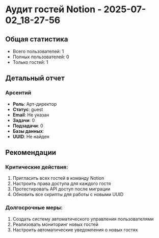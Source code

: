 # Аудит гостей Notion - 2025-07-02_18-27-56

## Общая статистика
- Всего пользователей: 1
- Полных пользователей: 0
- Только гостей: 1

## Детальный отчет

### Арсентий
- **Роль**: Арт-директор
- **Статус**: guest
- **Email**: Не указан
- **Задачи**: 0
- **Подзадачи**: 0
- **Базы данных**: 
- **UUID**: Не найден

## Рекомендации

### Критические действия:
1. Пригласить всех гостей в команду Notion
2. Настроить права доступа для каждого гостя
3. Протестировать API доступ после миграции
4. Обновить все скрипты для работы с новыми UUID

### Долгосрочные меры:
1. Создать систему автоматического управления пользователями
2. Реализовать мониторинг новых гостей
3. Настроить автоматические уведомления о новых гостях
